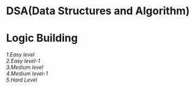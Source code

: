 # DSA(Data Structures and Algorithm)
# Logic Building <i>
1.Easy level<br>
2.Easy level-1<br>
3.Medium level<br>
4.Medium level-1<br>
5.Hard Level</i>
